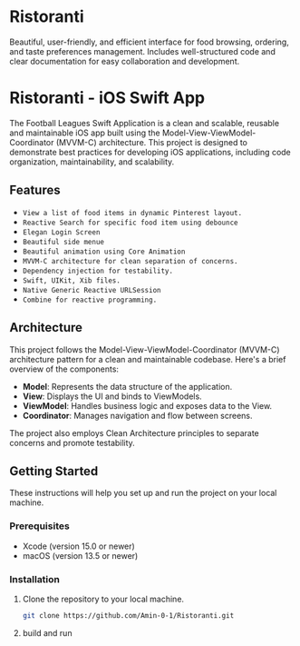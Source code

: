# Ristoranti
 Beautiful, user-friendly, and efficient interface for food browsing, ordering, and taste preferences management. Includes well-structured code and clear documentation for easy collaboration and development.

# Ristoranti  - iOS Swift App

The Football Leagues Swift Application is a clean and scalable, reusable and maintainable iOS app built using the Model-View-ViewModel-Coordinator (MVVM-C) architecture. This project is designed to demonstrate best practices for developing iOS applications, including code organization, maintainability, and scalability.

## Features

- ```View a list of food items in dynamic Pinterest layout.``` 
- ```Reactive Search for specific food item using debounce```
- ```Elegan Login Screen```
- ```Beautiful side menue```
- ```Beautiful animation using Core Animation```
- ```MVVM-C architecture for clean separation of concerns.```
- ```Dependency injection for testability.```
- ```Swift, UIKit, Xib files.```
- ```Native Generic Reactive URLSession```
- ```Combine for reactive programming.```


## Architecture

This project follows the Model-View-ViewModel-Coordinator (MVVM-C) architecture pattern for a clean and maintainable codebase. Here's a brief overview of the components:

- **Model**: Represents the data structure of the application.
- **View**: Displays the UI and binds to ViewModels.
- **ViewModel**: Handles business logic and exposes data to the View.
- **Coordinator**: Manages navigation and flow between screens.

The project also employs Clean Architecture principles to separate concerns and promote testability.

## Getting Started

These instructions will help you set up and run the project on your local machine.

### Prerequisites

- Xcode (version 15.0 or newer)
- macOS (version 13.5 or newer)

### Installation

1. Clone the repository to your local machine.

   ```bash
   git clone https://github.com/Amin-0-1/Ristoranti.git
2. build and run

